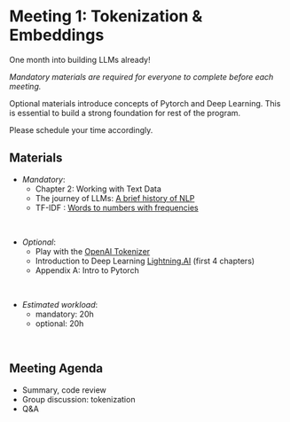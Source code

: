 # Meeting 1: Tokenization & Embeddings

One month into building LLMs already!

*Mandatory materials are required for everyone to complete before each meeting.*

Optional materials introduce concepts of Pytorch and Deep Learning. This is essential to build a strong foundation for rest of the program.

Please schedule your time accordingly.

## Materials

- *Mandatory*:
  - Chapter 2: Working with Text Data 
  - The journey of LLMs: [A brief history of NLP](https://antoinelouis.co/blog/2020/a-brief-history-of-nlp/)
  - TF-IDF : [Words to numbers with frequencies](https://colab.research.google.com/drive/1w4rpkcuPqYA7gCtzHvEEoy4KE2_yMTRY?usp=sharing)

<br>

- *Optional*:
  - Play with the [OpenAI Tokenizer](https://platform.openai.com/tokenizer)
  - Introduction to Deep Learning [Lightning.AI](https://lightning.ai/courses/deep-learning-fundamentals/) (first 4 chapters)
  - Appendix A: Intro to Pytorch

<br>

- *Estimated workload*:
  - mandatory: 20h
  - optional: 20h

<br>

## Meeting Agenda
- Summary, code review
- Group discussion: tokenization
- Q&A